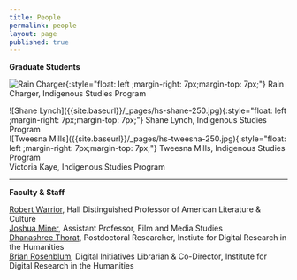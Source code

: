 ```yaml
---
title: People
permalink: people
layout: page
published: true
---
```


**Graduate Students**

![Rain Charger]({{site.baseurl}}/_pages/hs-rain-250.jpg){:style="float: left ;margin-right: 7px;margin-top: 7px;"} Rain Charger, Indigenous Studies Program 
<div style="clear:both">  
![Shane Lynch]({{site.baseurl}}/_pages/hs-shane-250.jpg){:style="float: left ;margin-right: 7px;margin-top: 7px;"} Shane Lynch, Indigenous Studies Program  
<div style="clear:both">
![Tweesna Mills]({{site.baseurl}}/_pages/hs-tweesna-250.jpg){:style="float: left ;margin-right: 7px;margin-top: 7px;"} Tweesna Mills, Indigenous Studies Program  
<div style="clear:both">
Victoria Kaye, Indigenous Studies Program  

---

**Faculty & Staff**

[Robert Warrior](http://americanstudies.ku.edu/robert-warrior), Hall Distinguished Professor of American Literature & Culture  
[Joshua Miner](https://film.ku.edu/joshua-miner), Assistant Professor, Film and Media Studies  
[Dhanashree Thorat](https://dhanashreethorat.com), Postdoctoral Researcher, Instiute for Digital Research in the Humanities  
[Brian Rosenblum](http://idrh.ku.edu/), Digital Initiatives Librarian & Co-Director, Institute for Digital Research in the Humanities
